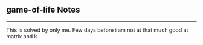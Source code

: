 <h2>game-of-life Notes</h2><hr>This is solved by only me. Few days before i am not at that much good at matrix and k